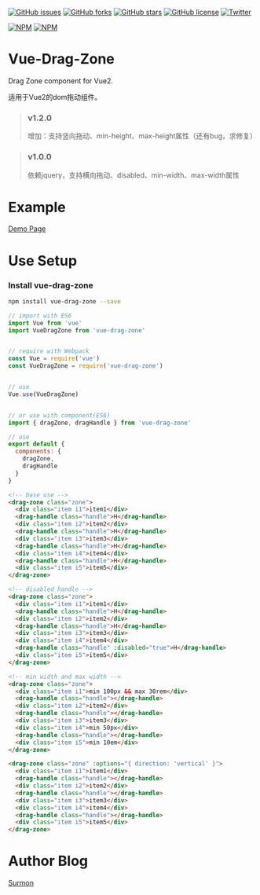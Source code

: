 [![GitHub issues](https://img.shields.io/github/issues/surmon-china/vue-drag-zone.svg?style=flat-square)](https://github.com/surmon-china/vue-drag-zone/issues)
[![GitHub forks](https://img.shields.io/github/forks/surmon-china/vue-drag-zone.svg?style=flat-square)](https://github.com/surmon-china/vue-drag-zone/network)
[![GitHub stars](https://img.shields.io/github/stars/surmon-china/vue-drag-zone.svg?style=flat-square)](https://github.com/surmon-china/vue-drag-zone/stargazers)
[![GitHub license](https://img.shields.io/badge/license-MIT-blue.svg?style=flat-square)](https://raw.githubusercontent.com/surmon-china/vue-drag-zone/master/LICENSE)
[![Twitter](https://img.shields.io/twitter/url/https/github.com/surmon-china/vue-drag-zone.svg?style=social?style=flat-square)](https://twitter.com/intent/tweet?url=https://github.com/surmon-china/vue-drag-zone)

[![NPM](https://nodei.co/npm/vue-drag-zone.png?downloads=true&downloadRank=true&stars=true)](https://nodei.co/npm/vue-drag-zone/)
[![NPM](https://nodei.co/npm-dl/vue-drag-zone.png?months=9&height=3)](https://nodei.co/npm/vue-drag-zone/)

# Vue-Drag-Zone
Drag Zone component for Vue2.

适用于Vue2的dom拖动组件。


> ### v1.2.0
> 增加：支持竖向拖动、min-height、max-height属性（还有bug，求修复）

> ### v1.0.0
> 依赖jquery，支持横向拖动、disabled、min-width、max-width属性


# Example
[Demo Page](https://surmon-china.github.io/vue-drag-zone/)


# Use Setup


### Install vue-drag-zone

``` bash
npm install vue-drag-zone --save
```

``` javascript
// import with ES6
import Vue from 'vue'
import VueDragZone from 'vue-drag-zone'


// require with Webpack
const Vue = require('vue')
const VueDragZone = require('vue-drag-zone')


// use
Vue.use(VueDragZone)


// or use with component(ES6)
import { dragZone, dragHandle } from 'vue-drag-zone'

// use
export default {
  components: {
    dragZone,
    dragHandle
  }
}
```

``` html
<!-- base use -->
<drag-zone class="zone">
  <div class="item i1">item1</div>
  <drag-handle class="handle">H</drag-handle>
  <div class="item i2">item2</div>
  <drag-handle class="handle">H</drag-handle>
  <div class="item i3">item3</div>
  <drag-handle class="handle">H</drag-handle>
  <div class="item i4">item4</div>
  <drag-handle class="handle">H</drag-handle>
  <div class="item i5">item5</div>
</drag-zone>

<!-- disabled handle -->
<drag-zone class="zone">
  <div class="item i1">item1</div>
  <drag-handle class="handle">H</drag-handle>
  <div class="item i2">item2</div>
  <drag-handle class="handle">H</drag-handle>
  <div class="item i3">item3</div>
  <div class="item i4">item4</div>
  <drag-handle class="handle" :disabled="true">H</drag-handle>
  <div class="item i5">item5</div>
</drag-zone>

<!-- min width and max width -->
<drag-zone class="zone">
  <div class="item i1">min 100px && max 30rem</div>
  <drag-handle class="handle"></drag-handle>
  <div class="item i2">item2</div>
  <drag-handle class="handle"></drag-handle>
  <div class="item i3">item3</div>
  <div class="item i4">min 50px</div>
  <drag-handle class="handle"></drag-handle>
  <div class="item i5">min 10em</div>
</drag-zone>

<drag-zone class="zone" :options="{ direction: 'vertical' }">
  <div class="item i1">item1</div>
  <drag-handle class="handle"></drag-handle>
  <div class="item i2">item2</div>
  <drag-handle class="handle"></drag-handle>
  <div class="item i3">item3</div>
  <div class="item i4">item4</div>
  <drag-handle class="handle"></drag-handle>
  <div class="item i5">item5</div>
</drag-zone>
```

# Author Blog
[Surmon](https://surmon.me)
